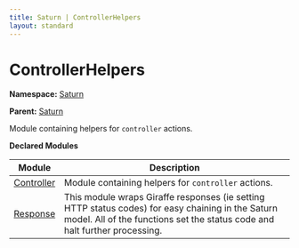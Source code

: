 ```yaml
---
title: Saturn | ControllerHelpers
layout: standard
---
```


# ControllerHelpers

**Namespace:** [Saturn](./saturn.html)

**Parent:** [Saturn](./saturn.html)

Module containing helpers for `controller` actions.

**Declared Modules**

| Module                                                   | Description                                                                                                                                                                     |
|----------------------------------------------------------|---------------------------------------------------------------------------------------------------------------------------------------------------------------------------------|
| [Controller](./saturn-controllerhelpers-controller.html) | Module containing helpers for `controller` actions.                                                                                                                             |
| [Response](./saturn-controllerhelpers-response.html)     | This module wraps Giraffe responses (ie setting HTTP status codes) for easy chaining in the Saturn model. All of the functions set the status code and halt further processing. |
